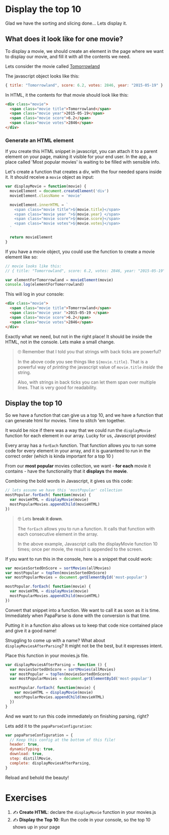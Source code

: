 # Display the top 10

Glad we have the sorting and slicing done... Lets display it.

## What does it look like for one movie?

To display a movie, we should create an element in the page where we want to display our movie, and fill it with all the contents we need.

Lets consider the movie called [Tomorrowland](https://www.themoviedb.org/movie/158852-tomorrowland?language=en)

The javascript object looks like this:
```js
{ title: "Tomorrowland", score: 6.2, votes: 2846, year: "2015-05-19" }
```

In HTML, it the contents for that movie should look like this:

```html
<div class="movie">
  <span class="movie title">Tomorrowland</span>
  <span class="movie year">2015-05-19</span>
  <span class="movie score">6.2</span>
  <span class="movie votes">2846</span>
</div>
```

### Generate an HTML element

If you create this HTML snippet in javascript, you can attach it to a parent element on your page, making it visible for your end user.
In the app, a place called 'Most popular movies' is waiting to be filled with sensible info.

Let's create a function that creates a div, with the four needed spans inside it. It should receive a `movie` object as input:

```js
var displayMovie = function(movie) {
  movieElement = document.createElement('div')
  movieElement.className = 'movie'

  movieElement.innerHTML = `
    <span class="movie title">${movie.title}</span>
    <span class="movie year ">${movie.year} </span>
    <span class="movie score">${movie.score}</span>
    <span class="movie votes">${movie.votes}</span>
  `

  return movieElement
}
```

If you have a movie object, you could use the function to create a movie element like so:

```js
// movie looks like this:
// { title: "Tomorrowland", score: 6.2, votes: 2846, year: "2015-05-19" }

var elementForTomorrowland = movieElement(movie)
console.log(elementForTomorrowland)
```
This will log in your console:
```html
<div class="movie">
  <span class="movie title">Tomorrowland</span>
  <span class="movie year ">2015-05-19 </span>
  <span class="movie score">6.2</span>
  <span class="movie votes">2846</span>
</div>
```
Exactly what we need, but not in the right place! It should be inside the HTML, not in the console. Lets make a small change.

> 🙄 Remember that I told you that strings with back ticks are powerful?
>
> In the above code you see things like `${movie.title}`. That is a powerful way of *printing* the javascript value of `movie.title` *inside* the string.
>
> Also, with strings in back ticks you can let them span over multiple lines. That is very good for readability.

## Display the top 10

So we have a function that can give us a top 10, and we have a function that can generate html for movies. Time to stitch 'em together.

It would be nice if there was a way that we could run the `displayMovie` function for each element in our array. Lucky for us, Javascript provides!

Every array has a `forEach` function. That function allows you to run some code for every element in your array, and it is guaranteed to run in the correct order (which is kinda important for a top 10 )

From our **most popular** movies collection, we want - **for each** movie it contains - have the functionality that it **displays** the **movie**.

Combining the bold words in Javascript, it gives us this code:

```js
// lets assume we have this 'mostPopular' collection
mostPopular.forEach( function(movie) {
  var movieHTML = displayMovie(movie)
  mostPopularMovies.appendChild(movieHTML)
})
```

> 🤓 Lets **break it down**.
>
> The `forEach` allows you to run a function. It calls that function with each consecutive element in the array.
>
> In the above example, Javascript calls the displayMovie function 10 times; once per movie, the result is appended to the screen.

If you want to run this in the console, here is a snippet that could work:
```js
var moviesSortedOnScore = sortMovies(allMovies)
var mostPopular = topTen(moviesSortedOnScore)
var mostPopularMovies = document.getElementById('most-popular')

mostPopular.forEach( function(movie) {
  var movieHTML = displayMovie(movie)
  mostPopularMovies.appendChild(movieHTML)
})
```

Convert that snippet into a function. We want to call it as soon as it is time. Immediately when PapaParse is done with the conversion is that time.

Putting it in a function also allows us to keep that code nice contained place and give it a good name!

Struggling to come up with a name? What about `displayMoviesAfterParsing`? It might not be the best, but it expresses intent.

Place this function in your movies.js file.

```js
var displayMoviesAfterParsing = function () {
  var moviesSortedOnScore = sortMovies(allMovies)
  var mostPopular = topTen(moviesSortedOnScore)
  var mostPopularMovies = document.getElementById('most-popular')

  mostPopular.forEach( function(movie) {
    var movieHTML = displayMovie(movie)
    mostPopularMovies.appendChild(movieHTML)
  })
}
```

And we want to run this code immediately on finishing parsing, right?

Lets add it to the `papaParseConfiguration`:

```js
var papaParseConfiguration = {
  // Keep this config at the bottom of this file!
  header: true,
  dynamicTyping: true,
  download: true,
  step: distillMovie,
  complete: displayMoviesAfterParsing,
}
```
Reload and behold the beauty!

# Exercises

1. ✍️ **Create HTML**: declare the `displayMovie` function in your movies.js
1. ✍️ **Display the Top 10**: Run the code in your console, so the top 10 shows up in your page
